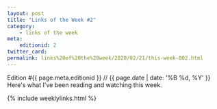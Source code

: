 ```yaml
---
layout: post
title: "Links of the Week #2"
category: 
    - links of the week
meta:
    editionid: 2
twitter_card:
permalink: links%20of%20the%20week/2020/02/21/this-week-002.html
---
```

Edition #{{ page.meta.editionid }} // {{ page.date | date: '%B %d, %Y' }}  
Here's what I've been reading and watching this week.
<!--more-->  

{% include weeklylinks.html %}

